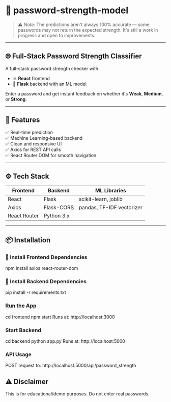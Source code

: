 # 🔐 password-strength-model

> ⚠️ *Note:* The predictions aren't always 100% accurate — some passwords may not return the expected strength. It's still a work in progress and open to improvements.

---

## 🌐 Full-Stack Password Strength Classifier

A full-stack password strength checker with:

- ⚛️ **React** frontend  
- 🐍 **Flask** backend with an ML model

Enter a password and get instant feedback on whether it's **Weak**, **Medium**, or **Strong**.

---

## 🚀 Features

✅ Real-time prediction  
✅ Machine Learning-based backend  
✅ Clean and responsive UI  
✅ Axios for REST API calls  
✅ React Router DOM for smooth navigation

---

## ⚙️ Tech Stack

| Frontend      | Backend      | ML Libraries             |
|---------------|--------------|---------------------------|
| React         | Flask        | scikit-learn, joblib      |
| Axios         | Flask-CORS   | pandas, TF-IDF vectorizer |
| React Router  | Python 3.x   |                           |

---

## 📦 Installation

### 🧰 Install Frontend Dependencies

npm install axios react-router-dom

### 🧰 Install Backend Dependencies
pip install -r requirements.txt

### Run the App
cd frontend
npm start
Runs at: http://localhost:3000

### Start Backend
cd backend
python app.py
Runs at: http://localhost:5000

### API Usage
POST request to:
http://localhost:5000/api/password_strength

## ⚠️ Disclaimer
This is for educational/demo purposes. Do not enter real passwords.






